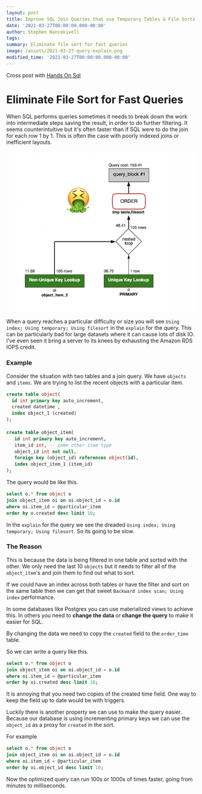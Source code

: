 ```yaml
---
layout: post
title: Improve SQL Join Queries that use Temporary Tables & File Sorts
date: '2021-03-27T00:00:00.000-00:00'
author: Stephen Nancekivell
tags:
summary: Eliminate file sort for fast queries
image: /assets/2021-03-27-query-explain.png
modified_time: '2021-03-27T00:00:00.000-00:00'
---
```


Cross post with [Hands On Sql](https://handsonsql.com)

# Eliminate File Sort for Fast Queries

When SQL performs queries sometimes it needs to break down the work into intermediate steps saving the result, in order to do further filtering. It seems counterintuitive but it's often faster than if SQL were to do the join for each row 1 by 1. This is often the case with poorly indexed joins or inefficient layouts.

![query-explain](/assets/2021-03-27-query-explain.png)


When a query reaches a particular difficulty or size you will see `Using index; Using temporary; Using filesort` in the `explain` for the query. This can be particularly bad for large datasets where it can cause lots of disk IO. I've even seen it bring a server to its knees by exhausting the Amazon RDS IOPS credit. 


### Example
Consider the situation with two tables and a join query. We have `objects` and `items`. We are trying to list the recent objects with a particular item.

```sql
create table object(
  id int primary key auto_increment,  
  created datetime ,
  index object_1 (created)
);

create table object_item(
   id int primary key auto_increment,
   item_id int, -- some other item type
   object_id int not null,
   foreign key (object_id) references object(id),
   index object_item_1 (item_id)
);
```

The query would be like this.
```sql
select o.* from object o
join object_item oi on oi.object_id = o.id
where oi.item_id = @particular_item
order by o.created desc limit 10;
```

In the `explain` for the query we see the dreaded `Using index; Using temporary; Using filesort`. So its going to be slow.

### The Reason
This is because the data is being filtered in one table and sorted with the other. We only need the last 10 `objects` but it needs to filter all of the `object_item`'s and join them to find out what to sort.

If we could have an index across both tables or have the filter and sort on the same table then we can get that sweet `Backward index scan; Using index` performance. 

In some databases like Postgres you can use materialized views to achieve this. In others you need to **change the data** or **change the query** to make it easier for SQL.

By changing the data we need to copy the `created` field to the `order_time` table.

So we can write a query like this.
```sql
select o.* from object o
join object_item oi on oi.object_id = o.id
where oi.item_id = @particular_item
order by oi.created desc limit 10;
```

It is annoying that you need two copies of the created time field. One way to keep the field up to date would be with triggers.

Luckily there is another property we can use to make the query easier. Because our database is using incrementing primary keys we can use the `object_id` as a proxy for `created` in the sort.

For example
```sql
select o.* from object o
join object_item oi on oi.object_id = o.id
where oi.item_id = @particular_item
order by oi.object_id desc limit 10;
```


Now the optimized query can run 100s or 1000s of times faster, going from minutes to milliseconds.
